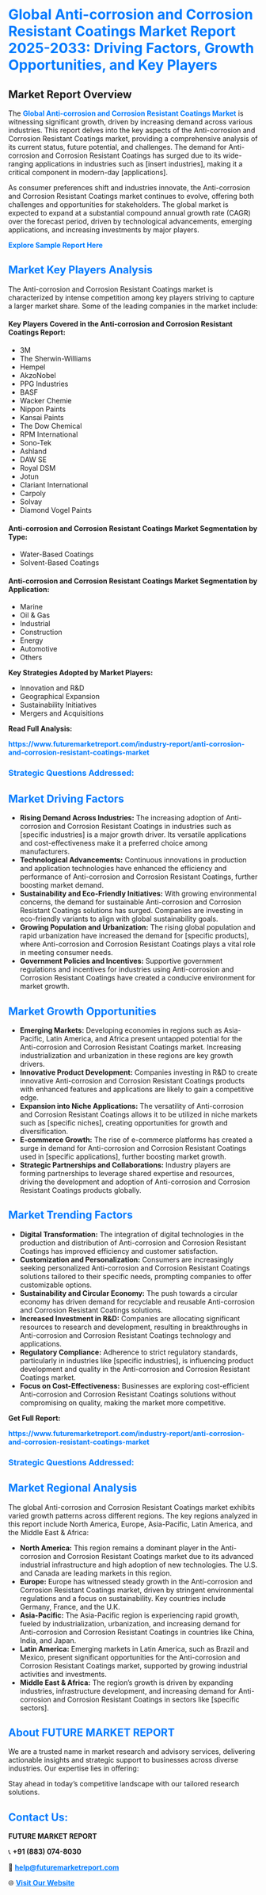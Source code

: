 <h1 style="color: #007BFF;">Global Anti-corrosion and Corrosion Resistant Coatings Market Report 2025-2033: Driving Factors, Growth Opportunities, and Key Players</h1>

<section id="overview">
<h2>Market Report Overview</h2>
<p>The <a href="https://www.futuremarketreport.com/industry-report/anti-corrosion-and-corrosion-resistant-coatings-market" style="color: #007BFF; text-decoration: none;"><strong>Global Anti-corrosion and Corrosion Resistant Coatings Market</strong></a> is witnessing significant growth, driven by increasing demand across various industries. This report delves into the key aspects of the Anti-corrosion and Corrosion Resistant Coatings market, providing a comprehensive analysis of its current status, future potential, and challenges. The demand for Anti-corrosion and Corrosion Resistant Coatings has surged due to its wide-ranging applications in industries such as [insert industries], making it a critical component in modern-day [applications].</p>
<p>As consumer preferences shift and industries innovate, the Anti-corrosion and Corrosion Resistant Coatings market continues to evolve, offering both challenges and opportunities for stakeholders. The global market is expected to expand at a substantial compound annual growth rate (CAGR) over the forecast period, driven by technological advancements, emerging applications, and increasing investments by major players.</p>
</section>

<section id="overview">
<p><a href="https://www.futuremarketreport.com/request-sample/reportId=115048" style="color: #007BFF; text-decoration: none;"><strong>Explore Sample Report Here</strong></a></p>
</section>

<section id="key-players">
<h2 style="color: #007BFF;">Market Key Players Analysis</h2>
<p>The Anti-corrosion and Corrosion Resistant Coatings market is characterized by intense competition among key players striving to capture a larger market share. Some of the leading companies in the market include:</p>
<h4>Key Players Covered in the Anti-corrosion and Corrosion Resistant Coatings Report:</h4>
<ul><li>3M</li><li>The Sherwin-Williams</li><li>Hempel</li><li>AkzoNobel</li><li>PPG Industries</li><li>BASF</li><li>Wacker Chemie</li><li>Nippon Paints</li><li>Kansai Paints</li><li>The Dow Chemical</li><li>RPM International</li><li>Sono-Tek</li><li>Ashland</li><li>DAW SE</li><li>Royal DSM</li><li>Jotun</li><li>Clariant International</li><li>Carpoly</li><li>Solvay</li><li>Diamond Vogel Paints</li></ul>
<h4>Anti-corrosion and Corrosion Resistant Coatings Market Segmentation by Type:</h4>
<ul><li>Water-Based Coatings</li><li>Solvent-Based Coatings</li></ul>

<h4>Anti-corrosion and Corrosion Resistant Coatings Market Segmentation by Application:</h4>
<ul><li>Marine</li><li>Oil &amp; Gas</li><li>Industrial</li><li>Construction</li><li>Energy</li><li>Automotive</li><li>Others</li></ul>
<p><strong>Key Strategies Adopted by Market Players:</strong></p>
<ul>
<li>Innovation and R&D</li>
<li>Geographical Expansion</li>
<li>Sustainability Initiatives</li>
<li>Mergers and Acquisitions</li>
</ul>
</section>

<section>
<p><strong>Read Full Analysis: </strong></p><a href="https://www.futuremarketreport.com/industry-report/anti-corrosion-and-corrosion-resistant-coatings-market" style="color: #007BFF; text-decoration: none;"><strong>https://www.futuremarketreport.com/industry-report/anti-corrosion-and-corrosion-resistant-coatings-market</strong></a>
<h3 style="color: #007BFF;">Strategic Questions Addressed:</h3>
</section>

<section id="driving-factors">
<h2 style="color: #007BFF;">Market Driving Factors</h2>
<ul>
<li><strong>Rising Demand Across Industries:</strong> The increasing adoption of Anti-corrosion and Corrosion Resistant Coatings in industries such as [specific industries] is a major growth driver. Its versatile applications and cost-effectiveness make it a preferred choice among manufacturers.</li>
<li><strong>Technological Advancements:</strong> Continuous innovations in production and application technologies have enhanced the efficiency and performance of Anti-corrosion and Corrosion Resistant Coatings, further boosting market demand.</li>
<li><strong>Sustainability and Eco-Friendly Initiatives:</strong> With growing environmental concerns, the demand for sustainable Anti-corrosion and Corrosion Resistant Coatings solutions has surged. Companies are investing in eco-friendly variants to align with global sustainability goals.</li>
<li><strong>Growing Population and Urbanization:</strong> The rising global population and rapid urbanization have increased the demand for [specific products], where Anti-corrosion and Corrosion Resistant Coatings plays a vital role in meeting consumer needs.</li>
<li><strong>Government Policies and Incentives:</strong> Supportive government regulations and incentives for industries using Anti-corrosion and Corrosion Resistant Coatings have created a conducive environment for market growth.</li>
</ul>
</section>

<section id="growth-opportunities">
<h2 style="color: #007BFF;">Market Growth Opportunities</h2>
<ul>
<li><strong>Emerging Markets:</strong> Developing economies in regions such as Asia-Pacific, Latin America, and Africa present untapped potential for the Anti-corrosion and Corrosion Resistant Coatings market. Increasing industrialization and urbanization in these regions are key growth drivers.</li>
<li><strong>Innovative Product Development:</strong> Companies investing in R&D to create innovative Anti-corrosion and Corrosion Resistant Coatings products with enhanced features and applications are likely to gain a competitive edge.</li>
<li><strong>Expansion into Niche Applications:</strong> The versatility of Anti-corrosion and Corrosion Resistant Coatings allows it to be utilized in niche markets such as [specific niches], creating opportunities for growth and diversification.</li>
<li><strong>E-commerce Growth:</strong> The rise of e-commerce platforms has created a surge in demand for Anti-corrosion and Corrosion Resistant Coatings used in [specific applications], further boosting market growth.</li>
<li><strong>Strategic Partnerships and Collaborations:</strong> Industry players are forming partnerships to leverage shared expertise and resources, driving the development and adoption of Anti-corrosion and Corrosion Resistant Coatings products globally.</li>
</ul>
</section>

<section id="trending-factors">
<h2 style="color: #007BFF;">Market Trending Factors</h2>
<ul>
<li><strong>Digital Transformation:</strong> The integration of digital technologies in the production and distribution of Anti-corrosion and Corrosion Resistant Coatings has improved efficiency and customer satisfaction.</li>
<li><strong>Customization and Personalization:</strong> Consumers are increasingly seeking personalized Anti-corrosion and Corrosion Resistant Coatings solutions tailored to their specific needs, prompting companies to offer customizable options.</li>
<li><strong>Sustainability and Circular Economy:</strong> The push towards a circular economy has driven demand for recyclable and reusable Anti-corrosion and Corrosion Resistant Coatings solutions.</li>
<li><strong>Increased Investment in R&D:</strong> Companies are allocating significant resources to research and development, resulting in breakthroughs in Anti-corrosion and Corrosion Resistant Coatings technology and applications.</li>
<li><strong>Regulatory Compliance:</strong> Adherence to strict regulatory standards, particularly in industries like [specific industries], is influencing product development and quality in the Anti-corrosion and Corrosion Resistant Coatings market.</li>
<li><strong>Focus on Cost-Effectiveness:</strong> Businesses are exploring cost-efficient Anti-corrosion and Corrosion Resistant Coatings solutions without compromising on quality, making the market more competitive.</li>
</ul>
</section>

<section>
<p><strong>Get Full Report: </strong></p><a href="https://www.futuremarketreport.com/industry-report/anti-corrosion-and-corrosion-resistant-coatings-market" style="color: #007BFF; text-decoration: none;"><strong>https://www.futuremarketreport.com/industry-report/anti-corrosion-and-corrosion-resistant-coatings-market</strong></a>
<h3 style="color: #007BFF;">Strategic Questions Addressed:</h3>
</section>


<section id="regional-analysis">
<h2 style="color: #007BFF;">Market Regional Analysis</h2>
<p>The global Anti-corrosion and Corrosion Resistant Coatings market exhibits varied growth patterns across different regions. The key regions analyzed in this report include North America, Europe, Asia-Pacific, Latin America, and the Middle East & Africa:</p>
<ul>
<li><strong>North America:</strong> This region remains a dominant player in the Anti-corrosion and Corrosion Resistant Coatings market due to its advanced industrial infrastructure and high adoption of new technologies. The U.S. and Canada are leading markets in this region.</li>
<li><strong>Europe:</strong> Europe has witnessed steady growth in the Anti-corrosion and Corrosion Resistant Coatings market, driven by stringent environmental regulations and a focus on sustainability. Key countries include Germany, France, and the U.K.</li>
<li><strong>Asia-Pacific:</strong> The Asia-Pacific region is experiencing rapid growth, fueled by industrialization, urbanization, and increasing demand for Anti-corrosion and Corrosion Resistant Coatings in countries like China, India, and Japan.</li>
<li><strong>Latin America:</strong> Emerging markets in Latin America, such as Brazil and Mexico, present significant opportunities for the Anti-corrosion and Corrosion Resistant Coatings market, supported by growing industrial activities and investments.</li>
<li><strong>Middle East & Africa:</strong> The region’s growth is driven by expanding industries, infrastructure development, and increasing demand for Anti-corrosion and Corrosion Resistant Coatings in sectors like [specific sectors].</li>
</ul>
</section>

<footer>
<h2 style="color: #007BFF;">About FUTURE MARKET REPORT</h2>
<p>We are a trusted name in market research and advisory services, delivering actionable insights and strategic support to businesses across diverse industries. Our expertise lies in offering:</p>

<p>Stay ahead in today’s competitive landscape with our tailored research solutions.</p>

<h2 style="color: #007BFF;">Contact Us:</h2>
<p><strong>FUTURE MARKET REPORT</strong></p>
<p>📞 <strong>+91 (883) 074-8030</strong></p>
<p>📧 <strong><a href="mailto:help@futuremarketreport.com" style="color: #007BFF;">help@futuremarketreport.com</a></strong></p>
<p>🌐 <strong><a href="https://www.futuremarketreport.com/" style="color: #007BFF;">Visit Our Website</a></strong></p>
</footer>